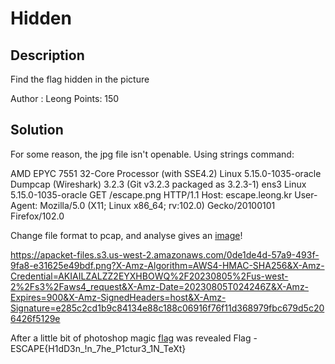 # Hidden

## Description

Find the flag hidden in the picture

Author : Leong
Points: 150

## Solution

For some reason, the jpg file isn't openable. Using strings command:

AMD EPYC 7551 32-Core Processor                 (with SSE4.2)
Linux 5.15.0-1035-oracle
Dumpcap (Wireshark) 3.2.3 (Git v3.2.3 packaged as 3.2.3-1)
ens3
Linux 5.15.0-1035-oracle
GET /escape.png HTTP/1.1
Host: escape.leong.kr
User-Agent: Mozilla/5.0 (X11; Linux x86_64; rv:102.0) Gecko/20100101 Firefox/102.0

Change file format to pcap, and analyse gives an [image](./Hidden.md)! 

https://apacket-files.s3.us-west-2.amazonaws.com/0de1de4d-57a9-493f-9fa8-e31625e49bdf.png?X-Amz-Algorithm=AWS4-HMAC-SHA256&X-Amz-Credential=AKIAILZALZZ2EYXHBOWQ%2F20230805%2Fus-west-2%2Fs3%2Faws4_request&X-Amz-Date=20230805T024246Z&X-Amz-Expires=900&X-Amz-SignedHeaders=host&X-Amz-Signature=e285c2cd1b9c84134e88c188c06916f76f11d368979fbc679d5c206426f5129e

After a little bit of photoshop magic [flag](./Hidden_Flag.png) was revealed
Flag - ESCAPE{H1dD3n_!n_7he_P1ctur3_1N_TeXt}